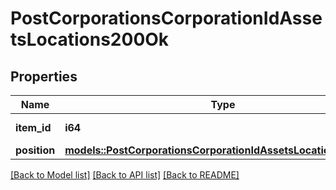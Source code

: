 # PostCorporationsCorporationIdAssetsLocations200Ok

## Properties

Name | Type | Description | Notes
------------ | ------------- | ------------- | -------------
**item_id** | **i64** | item_id integer | 
**position** | [**models::PostCorporationsCorporationIdAssetsLocationsPosition**](post_corporations_corporation_id_assets_locations_position.md) |  | 

[[Back to Model list]](../README.md#documentation-for-models) [[Back to API list]](../README.md#documentation-for-api-endpoints) [[Back to README]](../README.md)


